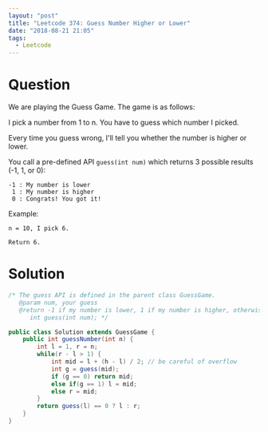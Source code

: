 ```yaml
---
layout: "post"
title: "Leetcode 374: Guess Number Higher or Lower"
date: "2018-08-21 21:05"
tags:
  - Leetcode
---
```


# Question
We are playing the Guess Game. The game is as follows:

I pick a number from 1 to n. You have to guess which number I picked.

Every time you guess wrong, I'll tell you whether the number is higher or lower.

You call a pre-defined API `guess(int num)` which returns 3 possible results (-1, 1, or 0):

```
-1 : My number is lower
 1 : My number is higher
 0 : Congrats! You got it!
```

Example:
```
n = 10, I pick 6.

Return 6.
```

# Solution
```java
/* The guess API is defined in the parent class GuessGame.
   @param num, your guess
   @return -1 if my number is lower, 1 if my number is higher, otherwise return 0
      int guess(int num); */

public class Solution extends GuessGame {
    public int guessNumber(int n) {
        int l = 1, r = n;
        while(r - l > 1) {
            int mid = l + (h - l) / 2; // be careful of overflow
            int g = guess(mid);
            if (g == 0) return mid;
            else if(g == 1) l = mid;
            else r = mid;
        }
        return guess(l) == 0 ? l : r;
    }
}
```
